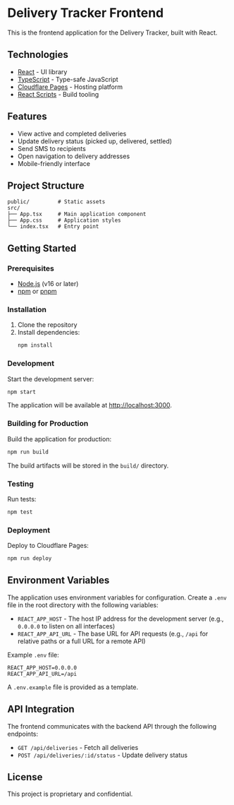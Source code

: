 # Delivery Tracker Frontend

This is the frontend application for the Delivery Tracker, built with React.

## Technologies

- [React](https://reactjs.org/) - UI library
- [TypeScript](https://www.typescriptlang.org/) - Type-safe JavaScript
- [Cloudflare Pages](https://pages.cloudflare.com/) - Hosting platform
- [React Scripts](https://create-react-app.dev/) - Build tooling

## Features

- View active and completed deliveries
- Update delivery status (picked up, delivered, settled)
- Send SMS to recipients
- Open navigation to delivery addresses
- Mobile-friendly interface

## Project Structure

```
public/         # Static assets
src/
├── App.tsx     # Main application component
├── App.css     # Application styles
└── index.tsx   # Entry point
```

## Getting Started

### Prerequisites

- [Node.js](https://nodejs.org/) (v16 or later)
- [npm](https://www.npmjs.com/) or [pnpm](https://pnpm.io/)

### Installation

1. Clone the repository
2. Install dependencies:
   ```bash
   npm install
   ```

### Development

Start the development server:

```bash
npm start
```

The application will be available at [http://localhost:3000](http://localhost:3000).

### Building for Production

Build the application for production:

```bash
npm run build
```

The build artifacts will be stored in the `build/` directory.

### Testing

Run tests:

```bash
npm test
```

### Deployment

Deploy to Cloudflare Pages:

```bash
npm run deploy
```

## Environment Variables

The application uses environment variables for configuration. Create a `.env` file in the root directory with the following variables:

- `REACT_APP_HOST` - The host IP address for the development server (e.g., `0.0.0.0` to listen on all interfaces)
- `REACT_APP_API_URL` - The base URL for API requests (e.g., `/api` for relative paths or a full URL for a remote API)

Example `.env` file:
```
REACT_APP_HOST=0.0.0.0
REACT_APP_API_URL=/api
```

A `.env.example` file is provided as a template.

## API Integration

The frontend communicates with the backend API through the following endpoints:

- `GET /api/deliveries` - Fetch all deliveries
- `POST /api/deliveries/:id/status` - Update delivery status

## License

This project is proprietary and confidential.
